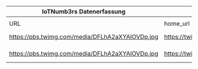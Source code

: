 |IoTNumb3rs Datenerfassung|||||||||||
| ---- | ---- | ---- | ---- | ---- | ---- | ---- | ---- | ---- | ---- | ---- |
||||||||||||
|URL|home_url|filename|device_class|device_count|market_class|market_volume|prognosis_year|publication_year|authorship_class|Dropbox folder|
|https://pbs.twimg.com/media/DFLhA2aXYAIOVDp.jpg|https://twitter.com/telefonicaiot/status/888019485013180417|file10_DFLhA2aXYAIOVDp.jpg|Vehicles|250000000|||2020|2017|blogger|JinlinHolic/20181125-1500|
|https://pbs.twimg.com/media/DFLhA2aXYAIOVDp.jpg|https://twitter.com/telefonicaiot/status/888019485013180417|file10_DFLhA2aXYAIOVDp.jpg|||revenue|16206000|2020|2017|blogger|JinlinHolic/20181125-1500|
